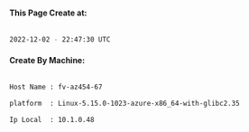 
   
#### This Page Create at:

```bash

2022-12-02 - 22:47:30 UTC

```

#### Create By Machine:

```bash

Host Name : fv-az454-67

platform  : Linux-5.15.0-1023-azure-x86_64-with-glibc2.35

Ip Local  : 10.1.0.48

```

